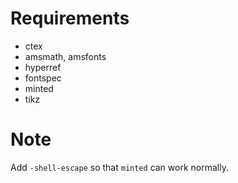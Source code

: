 
Requirements
=============

* ctex
* amsmath, amsfonts
* hyperref
* fontspec
* minted
* tikz


Note
====

Add `-shell-escape` so that `minted` can work normally.


